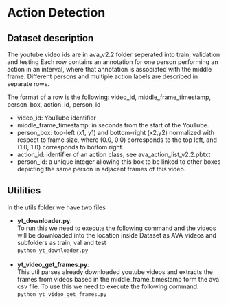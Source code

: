 # Action Detection

## Dataset description
The youtube video ids are in ava_v2.2 folder seperated into train, validation and testing 
Each row contains an annotation for one person performing an action in an interval, where that annotation is associated with the middle frame. Different persons and multiple action labels are described in separate rows.

The format of a row is the following: video_id, middle_frame_timestamp, person_box, action_id, person_id

* video_id: YouTube identifier
* middle_frame_timestamp: in seconds from the start of the YouTube.
* person_box: top-left (x1, y1) and bottom-right (x2,y2) normalized with respect to frame size, where (0.0, 0.0) corresponds to the top left, and (1.0, 1.0) corresponds to bottom right.
* action_id: identifier of an action class, see ava_action_list_v2.2.pbtxt
* person_id: a unique integer allowing this box to be linked to other boxes depicting the same person in adjacent frames of this video.

## Utilities
In the utils folder we have two files 
* **yt_downloader.py**:  
To run this we need to execute the following command and the videos will be downloaded into the location inside Dataset as AVA_videos and subfolders as train, val and test<br />
``` python yt_downloader.py ```
<br /><br />
* **yt_video_get_frames.py**:  
This util parses already downloaded youtube videos and extracts the frames from videos based in the middle_frame_timestamp form the ava csv file. To use this we need to execute the following command.  
``` python yt_video_get_frames.py ```
